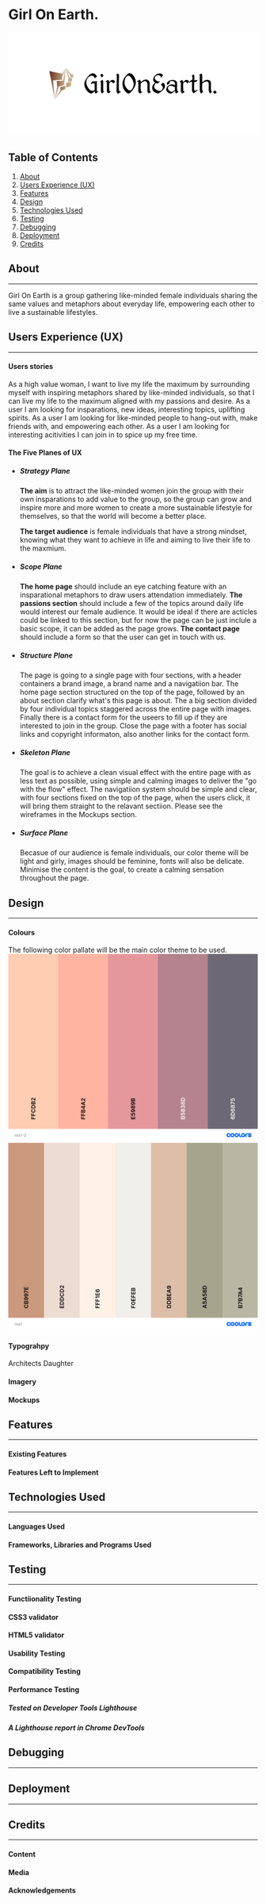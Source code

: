 # Girl On Earth.
![logo](assets/images/logo.png)
## Table of Contents
1. [About](#about)
2. [Users Experience (UX)](#user-experience)
3. [Features](#feature)
4. [Design](#design)
5. [Technologies Used](#Technologies-used)
7. [Testing](#testing)
8. [Debugging](#debugging)
8. [Deployment](#Deployment)
9. [Credits](#credits)


## About
---

Girl On Earth is a group gathering like-minded female individuals sharing the same values and metaphors about everyday life, empowering each other to live a sustainable lifestyles.

## Users Experience (UX)
---

#### Users stories

As a high value woman, I want to live my life the maximum by surrounding myself with inspiring metaphors shared by like-minded individuals, so that I can live my life to the maximum aligned with my passions and desire.
As a user I am looking for insparations, new ideas, interesting topics, uplifting spirits.
As a user I am looking for like-minded people to hang-out with, make friends with, and empowering each other.
As a user I am looking for interesting acitivities I can join in to spice up my free time.

#### The Five Planes of UX

* ##### Strategy Plane

  **The aim** is to attract the like-minded women join the group with their own insparations to add value to the group, so the group can grow and inspire more and more women to create a more sustainable lifestyle for themselves, so that the world will become a better place.

  **The target audience** is female individuals that have a strong mindset, knowing what they want to achieve in life and aiming to live their life to the maxmium.

* ##### Scope Plane

  **The home page** should include an eye catching feature with an insparational metaphors to draw users attendation immediately. **The passions section** should include a few of the topics around daily life would interest our female audience. It would be ideal if there are acticles could be linked to this section, but for now the page can be just inclule a basic scope, it can be added as the page grows. **The contact page** should include a form so that the user can get in touch with us.

* ##### Structure Plane
  
  The page is going to a single page with four sections, with a header containers a brand image, a brand name and a navigatiion bar. The home page section structured on the top of the page, followed by an about section clarify what's this page is about. The a big section divided by four individual topics staggered across the entire page with images. Finally there is a contact form for the useers to fill up if they are interested to join in the group. Close the page with a footer has social links and copyright informaton, also another links for the contact form.

* ##### Skeleton Plane
  The goal is to achieve a clean visual effect with the entire page with as less text as possible, using simple and calming images to deliver the "go with the flow" effect. The navigatiion system should be simple and clear, with four sections fixed on the top of the page, when the users click, it will bring them straight to the relavant sectiion. Please see the wireframes in the Mockups section.

* ##### Surface Plane
  Becasue of our audience is female individuals, our color theme will be light and girly, images should be feminine, fonts will also be delicate. Minimise the content is the goal, to create a calming sensation throughout the page.

## Design
---
#### Colours
The following color pallate will be the main color theme to be used.
![pallate 1](assets/images/ms1-color-1.png)
![pallate 2](assets/images/ms1-color-2.png)



#### Typograhpy
Architects Daughter 

#### Imagery

#### Mockups


  
## Features
---


#### Existing Features


#### Features Left to Implement

## Technologies Used
---

#### Languages Used

#### Frameworks, Libraries and Programs Used

## Testing
---

#### Functiionality Testing

#### CSS3 validator

#### HTML5 validator

#### Usability Testing

#### Compatibility Testing

#### Performance Testing

##### Tested on Developer Tools Lighthouse

##### A Lighthouse report in Chrome DevTools

## Debugging
---

## Deployment
---

## Credits
---

#### Content

#### Media

#### Acknowledgements







